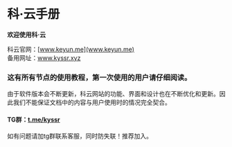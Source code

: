 # 科·云手册

**欢迎使用科·云**

科云官网：[www.keyun.me](www.keyun.me)          
备用网址：[www.kyssr.xyz ](www.kyssr.xyz)

### 这有所有节点的使用教程，第一次使用的用户请仔细阅读。

由于软件版本会不断更新，科云网站的功能、界面和设计也在不断优化和更新。因此我们不能保证文档中的内容与用户使用时的情况完全契合。

#### TG群：[t.me/kyssr](https://t.me/kyssr)

如有问题请加tg群联系客服，同时防失联！推荐加入。
